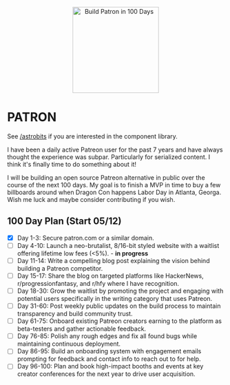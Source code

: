 <p align="center">
  <img height="200" src="https://patroninc.b-cdn.net/patron-banner.png" alt="Build Patron in 100 Days">
</p>
<p align="center">

# PATRON

See [/astrobits](/astrobits) if you are interested in the component library.

I have been a daily active Patreon user for the past 7 years and have always thought the experience was subpar. Particularly for serialized content. I think it's finally time to do something about it!

I will be building an open source Patreon alternative in public over the course of the next 100 days. My goal is to finish a MVP in time to buy a few billboards around when Dragon Con happens Labor Day in Atlanta, Georga. Wish me luck and maybe consider contributing if you wish.

## 100 Day Plan (Start 05/12)

- [x] Day 1-3: Secure patron.com or a similar domain.
- [ ] Day 4-10: Launch a neo-brutalist, 8/16-bit styled website with a waitlist offering lifetime low fees (<5%). - **in progress**
- [ ] Day 11-14: Write a compelling blog post explaining the vision behind building a Patreon competitor.
- [ ] Day 15-17: Share the blog on targeted platforms like HackerNews, r/progressionfantasy, and r/hfy where I have recognition.
- [ ] Day 18-30: Grow the waitlist by promoting the project and engaging with potential users specifically in the writing category that uses Patreon.
- [ ] Day 31-60: Post weekly public updates on the build process to maintain transparency and build community trust.
- [ ] Day 61-75: Onboard existing Patreon creators earning to the platform as beta-testers and gather actionable feedback.
- [ ] Day 76-85: Polish any rough edges and fix all found bugs while maintaining continuous deployment.
- [ ] Day 86-95: Build an onboarding system with engagement emails prompting for feedback and contact info to reach out to for help.
- [ ] Day 96-100: Plan and book high-impact booths and events at key creator conferences for the next year to drive user acquisition.
